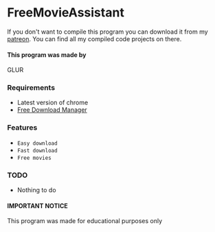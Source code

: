 # FreeMovieAssistant
If you don't want to compile this program you can download it from my [patreon](https://www.patreon.com/GLUR). You can find all my compiled code projects on there.

#### This program was made by
GLUR

### Requirements
* Latest version of chrome
* [Free Download Manager](https://www.freedownloadmanager.org)

### Features
* `Easy download`
* `Fast download`
* `Free movies`

### TODO
* Nothing to do

#### IMPORTANT NOTICE
This program was made for educational purposes only
